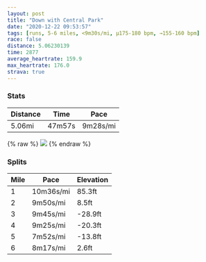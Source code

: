```yaml
---
layout: post
title: "Down with Central Park"
date: "2020-12-22 09:53:57"
tags: [runs, 5-6 miles, <9m30s/mi, μ175-180 bpm, →155-160 bpm]
race: false
distance: 5.06230139
time: 2877
average_heartrate: 159.9
max_heartrate: 176.0
strava: true
---
```


### Stats

| Distance | Time | Pace |
|----------|------|------|
|5.06mi|47m57s|9m28s/mi|

{% raw %}
<img src='https://maps.googleapis.com/maps/api/staticmap?maptype=roadmap&path=enc:kv~wFx|hbMAJKDERGFBRMFOr@_@d@KRET?JFVEH]NMBEHOj@AXMNKj@U^Qb@E`@ITK?]POjAMHSp@KFENAR[pBATEFCf@Kl@KRMd@_@n@Sj@GXC\Db@BBPJHLTLNR?\e@v@Eh@?pAWnA]~@Ih@_@lA_@dBY|@]v@Af@LXBNCj@g@vBA~@Cb@GN_@p@W\u@pAQRYp@[`AEnAO`@APGnB?`AGDQbABz@^h@p@f@H@j@GJGHe@FIIi@As@D_@DK\YNc@\W\c@j@MdAC^GjAi@n@@d@Fn@Tz@r@LTJ\RPHR\lARh@ZbBJ^~@|@x@X\JF?l@p@Xp@?JNd@NjAJ^^~@Pj@NTRf@j@n@t@f@`CjAHH`@D|@ZNNXLb@X~@`AZhAAHSb@@DR^\TXN^JZRp@D^Cj@OVEl@Jl@j@b@b@HNj@pBNp@Z|@f@hAJZXVZl@~@rAh@LPL?Dn@d@P@`AVR@z@NXPL[^E`@Sz@ONKFIPAt@KXKj@HPFv@d@dBvAhA~AlAjCZ^z@v@z@XtBAp@If@Dd@Xd@`@bAfAn@~@t@xAZZl@x@~@~@l@h@b@ZpAtBd@|Ah@hAXb@h@h@~@t@r@Z`@ETIZGl@BHALMbAWBEFERDD?\SZ?d@RH@HLXn@PZHj@ZfA\v@v@fAzAx@f@Zx@T`@Ph@LjAb@p@d@r@Xt@l@pAtArAhBdAnBl@v@TRRTPVf@h@VTzA`AXTt@HAGDDHPDNCRF\KPMIIBVPTBDGHCJDdBlADHpAt@@?CKj@a@~AMh@P?CjAh@DD\P\HEEHFvHbBZPnA@b@TVP`E`Ej@b@lD~Bt@\XJrAHUe@hDdB^ZvHpAZVv@|@d@eAeBw@lA`AlBhBRVrA|B@XHTCJQ^BHChBNj@?h@CZ?RDT?nAANVhB\xANz@@RNPkD|LO@O~@_@bAERFDhAtA`@j@PGGm@fA`AWu@RHXPbA`AxAdAhAdAjAvAVf@GLI@[XWb@EXY`@Yl@UVE?_@r@&key=AIzaSyC1MId7bFpkLXNAaYhBSTb8jLyiSqzbDtM&size=800x800&markers=color:yellow|label:S|40.79478,-73.94269&markers=color:green|label:F|40.75578,-73.99680000000012'>
{% endraw %}

### Splits

| Mile | Pace | Elevation |
|------|------|-----------|
|1|10m36s/mi|85.3ft|
|2|9m50s/mi|8.5ft|
|3|9m45s/mi|-28.9ft|
|4|9m25s/mi|-20.3ft|
|5|7m52s/mi|-13.8ft|
|6|8m17s/mi|2.6ft|
